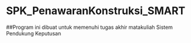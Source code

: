 # SPK_PenawaranKonstruksi_SMART

##Program ini dibuat untuk memenuhi tugas akhir matakuliah Sistem Pendukung Keputusan
